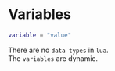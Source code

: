 # Variables

```lua
variable = "value"
```

There are no `data types` in `lua`.  
The `variables` are dynamic.

